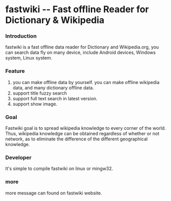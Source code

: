 fastwiki -- Fast offline Reader for Dictionary & Wikipedia
========

### Introduction

fastwiki is a fast offline data reader for Dictionary and Wikipedia.org,
you can search data fly on many device, include Android devices, Windows system, Linux system.

### Feature

1. you can make offline data by yourself. you can make offline wikipedia data, and many dictionary offline data.
2. support title fuzzy search
3. support full text search in latest version.
4. support show image.

### Goal

Fastwiki goal is to spread wikipedia knowledge to every corner of the world.
Thus, wikipedia knowledge can be obtained regardless of whether or not network,
as to eliminate the difference of the different geographical knowledge. 

### Developer

It's simple to compile fastwiki on linux or mingw32.

### more

more message can found on fastwiki website.

